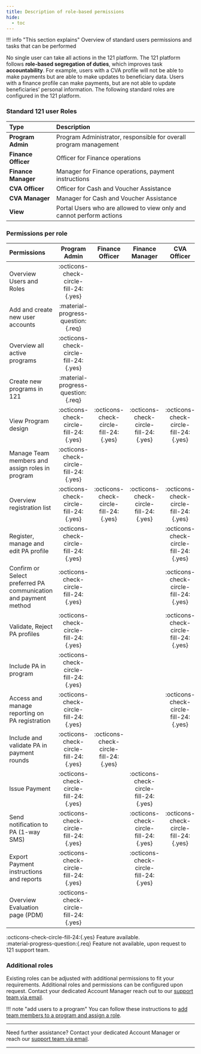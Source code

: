 ```yaml
---
title: Description of role-based permissions
hide:
  - toc
---
```


!!! info "This section explains"
    Overview of standard users permissions and tasks that can be performed

No single user can take all actions in the 121 platform. The 121 platform follows **role-based segregation of duties**, which improves task **accountability**. For example, users with a CVA profile will not be able to make payments but are able to make updates to beneficiary data. Users with a finance profile can make payments, but are not able to update beneficiaries’ personal information. The following standard roles are configured in the 121 platform.

### Standard 121 user Roles

| Type                | Description                                                          |
| :------------------ | :------------------------------------------------------------------- |
| **Program Admin**   | Program Administrator, responsible for overall program management    |
| **Finance Officer** | Officer for Finance operations                                       |
| **Finance Manager** | Manager for Finance operations, payment instructions                 |
| **CVA Officer**     | Officer for Cash and Voucher Assistance                              |
| **CVA Manager**     | Manager for Cash and Voucher Assistance                              |
| **View**            | Portal Users who are allowed to view only and cannot perform actions |

### Permissions per role

| Permissions                                                     |           **Program Admin**           |          **Finance Officer**          |          **Finance Manager**          |            **CVA Officer**            |            **CVA Manager**            |
| :-------------------------------------------------------------- | :-----------------------------------: | :-----------------------------------: | :-----------------------------------: | :-----------------------------------: | :-----------------------------------: |
| Overview Users and Roles                                        | :octicons-check-circle-fill-24:{.yes} |                                       |                                       |                                       |                                       |
| Add and create new user accounts                                |  :material-progress-question:{.req}   |                                       |                                       |                                       |                                       |
| Overview all active programs                                    | :octicons-check-circle-fill-24:{.yes} |                                       |                                       |                                       |                                       |
| Create new programs in 121                                      |  :material-progress-question:{.req}   |                                       |                                       |                                       |                                       |
| View Program design                                             | :octicons-check-circle-fill-24:{.yes} | :octicons-check-circle-fill-24:{.yes} | :octicons-check-circle-fill-24:{.yes} | :octicons-check-circle-fill-24:{.yes} | :octicons-check-circle-fill-24:{.yes} |
| Manage Team members and assign roles in program                 | :octicons-check-circle-fill-24:{.yes} |                                       |                                       |                                       | :octicons-check-circle-fill-24:{.yes} |
| Overview registration list                                      | :octicons-check-circle-fill-24:{.yes} | :octicons-check-circle-fill-24:{.yes} | :octicons-check-circle-fill-24:{.yes} | :octicons-check-circle-fill-24:{.yes} | :octicons-check-circle-fill-24:{.yes} |
| Register, manage and edit PA profile                            | :octicons-check-circle-fill-24:{.yes} |                                       |                                       | :octicons-check-circle-fill-24:{.yes} |                                       |
| Confirm or Select preferred PA communication and payment method | :octicons-check-circle-fill-24:{.yes} |                                       |                                       | :octicons-check-circle-fill-24:{.yes} |                                       |
| Validate, Reject PA profiles                                    | :octicons-check-circle-fill-24:{.yes} |                                       |                                       | :octicons-check-circle-fill-24:{.yes} | :octicons-check-circle-fill-24:{.yes} |
| Include PA in program                                           | :octicons-check-circle-fill-24:{.yes} |                                       |                                       |                                       | :octicons-check-circle-fill-24:{.yes} |
| Access and manage reporting on PA registration                  | :octicons-check-circle-fill-24:{.yes} |                                       |                                       | :octicons-check-circle-fill-24:{.yes} | :octicons-check-circle-fill-24:{.yes} |
| Include and validate PA in payment rounds                       | :octicons-check-circle-fill-24:{.yes} | :octicons-check-circle-fill-24:{.yes} |                                       |                                       |                                       |
| Issue Payment                                                   | :octicons-check-circle-fill-24:{.yes} |                                       | :octicons-check-circle-fill-24:{.yes} |                                       |                                       |
| Send notification to PA (1-way SMS)                             | :octicons-check-circle-fill-24:{.yes} |                                       | :octicons-check-circle-fill-24:{.yes} | :octicons-check-circle-fill-24:{.yes} | :octicons-check-circle-fill-24:{.yes} |
| Export Payment instructions and reports                         | :octicons-check-circle-fill-24:{.yes} |                                       | :octicons-check-circle-fill-24:{.yes} |                                       |                                       |
| Overview Evaluation page (PDM)                                  | :octicons-check-circle-fill-24:{.yes} |                                       |                                       |                                       |                                       |

:octicons-check-circle-fill-24:{.yes} Feature available.  
:material-progress-question:{.req}  Feature not available, upon request to 121 support team.

### Additional roles

Existing roles can be adjusted with additional permissions to fit your requirements. Additional roles and permissions can be configured upon request. Contact your dedicated Account Manager reach out to our [support team via email](mailto:support@121.global).


!!! note "add users to a program"
    You can follow these instructions to [add team members to a program and assign a role](../team/add-team-members.md).

___
Need further assistance? Contact your dedicated Account Manager or reach our [support team via email](mailto:support@121.global).
___
